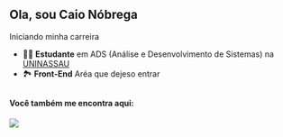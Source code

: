## Ola, sou Caio Nóbrega
Iniciando minha carreira 

- 👨‍💻 **Estudante** em ADS (Análise e Desenvolvimento de Sistemas) na [UNINASSAU](https://www.uninassau.edu.br/)
- 🏞️ **Front-End** Aréa que dejeso entrar

##

  #### Você também me encontra aqui:

   <a href="https://www.instagram.com/caionobreg_/">
 <img src="https://img.shields.io/badge/Instagram-%23E4405F.svg?style=for-the-badge&logo=Instagram&logoColor=white"/>
   </a>  
